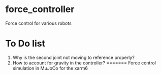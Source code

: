 # force_controller
Force control for various robots


# To Do list

1. Why is the second joint not moving to reference properly?
2. How to account for gravity in the controller?
=======
Force control simulation in MuJoCo for the xarm6
